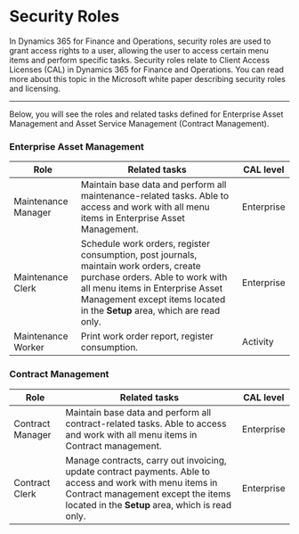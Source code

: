 # Security Roles


In Dynamics 365 for Finance and Operations, security roles are used to grant access rights to a user, allowing the user to access certain menu items and perform specific tasks. Security roles relate to Client Access Licenses (CAL) in Dynamics 365 for Finance and Operations. You can read more about this topic in the Microsoft white paper describing security roles and licensing.


---

Below, you will see the roles and related tasks defined for Enterprise Asset Management and Asset Service Management (Contract Management).


### Enterprise Asset Management

| Role | Related tasks | CAL level |
|--------|--------|--------|
|Maintenance Manager  |Maintain base data and perform all maintenance-related tasks. Able to access and work with all menu items in Enterprise Asset Management. |Enterprise |
|Maintenance Clerk    |Schedule work orders, register consumption, post journals, maintain work orders, create purchase orders. Able to work with all menu items in Enterprise Asset Management except items located in the **Setup** area, which are read only. |Enterprise |
|Maintenance Worker   |Print work order report, register consumption. |Activity |



### Contract Management

| Role | Related tasks | CAL level |
|--------|--------|--------|
|Contract Manager |Maintain base data and perform all contract-related tasks. Able to access and work with all menu items in Contract management.  |Enterprise |
|Contract Clerk   |Manage contracts, carry out invoicing, update contract payments. Able to access and work with menu items in Contract management except the items located in the **Setup** area, which is read only.  |Enterprise |

